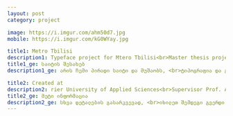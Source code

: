 ```yaml
---
layout: post
category: project

image: https://i.imgur.com/ahm50d7.jpg
mobile: https://i.imgur.com/kG0WYay.jpg

title1: Metro Tbilisi
description1: Typeface project for Mtero Tbilisi<br>Master thesis project
title1_ge: საიტის შესახებ
description1_ge: არის ჩემი პირადი საიტი და მუშაობს, <br>ტიპოგრაფია და გრაფიკული დიზაინი

title2: Created at
description2: rier University of Applied Sciences<br>Supervisor Prof. Andreas Hogan
title2_ge: მეტი ინფორმაცია
description2_ge: სხვა დეტალების გასარკვევად, <br>იხილეთ შემდეგი გვერდი
---
```

